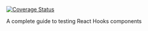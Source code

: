 [![Coverage Status](https://coveralls.io/repos/github/kayot88/react-testing_2020/badge.svg?branch=master)](https://coveralls.io/github/kayot88/react-testing_2020?branch=master)

A complete guide to testing React Hooks components
